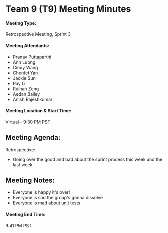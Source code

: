# Team 9 (T9) Meeting Minutes

#### Meeting Type:
Retrospective Meeting, Sprint 3

#### Meeting Attendants:
* Pranav Puttaparthi
* Ann Luong
* Cindy Wang
* Chenfei Yan
* Jackie Sun 
* Ray Li
* Ruihan Zeng
* Aedan Bailey
* Anish Rajeshkumar

#### Meeting Location & Start Time:
Virtual - 9:30 PM PST

## Meeting Agenda:

Retrospective:
- Going over the good and bad about the sprint process this week and the last week

## Meeting Notes:
- Everyone is happy it's over!
- Everyone is sad the group's gonna dissolve
- Everyone is mad about unit tests

#### Meeting End Time:
9:41 PM PST
